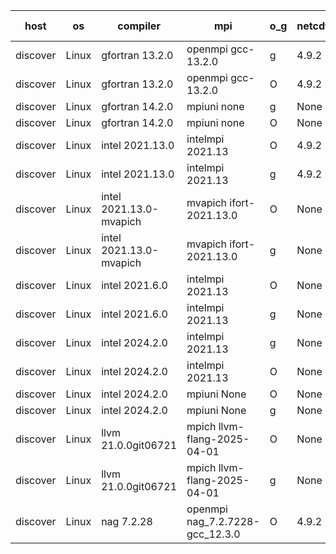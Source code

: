 

| host     | os       | compiler                              | mpi                      | o_g        | netcdf        | build       | u_pass          | u_fail          | s_pass            | s_fail            | e_pass             | e_fail             | nuopc_pass       | nuopc_fail       | artifacts link          |
|----------|----------|---------------------------------------|--------------------------|------------|---------------|-------------|-----------------|-----------------|-------------------|-------------------|--------------------|--------------------|------------------|------------------|-------------------------|
| discover | Linux | gfortran 13.2.0 | openmpi gcc-13.2.0  | g | 4.9.2  | PASS | None | None | None | None | None | None | None | None | <a href="https://github.com/esmf-org/esmf-test-artifacts/tree/05563d8da530d8770c6f60538355e9090d531da7/develop/gfortran/13.2.0/g/openmpi/gcc-13.2.0" target="_blank">05563d8</a> | 
| discover | Linux | gfortran 13.2.0 | openmpi gcc-13.2.0  | O | 4.9.2  | PASS | None | None | None | None | None | None | None | None | <a href="https://github.com/esmf-org/esmf-test-artifacts/tree/8f1f21ee807fa04cd920c63c81ba455bc1f55c88/develop/gfortran/13.2.0/O/openmpi/gcc-13.2.0" target="_blank">8f1f21e</a> | 
| discover | Linux | gfortran 14.2.0 | mpiuni none  | g | None  | PASS | 12558 | 0 | 9 | 0 | 42 | 0 | None | None | <a href="https://github.com/esmf-org/esmf-test-artifacts/tree/50937090d743c11e962cf5faecc43757134974be/develop/gfortran/14.2.0/g/mpiuni/none" target="_blank">5093709</a> | 
| discover | Linux | gfortran 14.2.0 | mpiuni none  | O | None  | PASS | 12558 | 0 | 9 | 0 | 42 | 0 | None | None | <a href="https://github.com/esmf-org/esmf-test-artifacts/tree/711374192d86b62602bbe0f66e2b3c9b78222218/develop/gfortran/14.2.0/O/mpiuni/none" target="_blank">7113741</a> | 
| discover | Linux | intel 2021.13.0 | intelmpi 2021.13  | O | 4.9.2  | PASS | None | None | None | None | None | None | None | None | <a href="https://github.com/esmf-org/esmf-test-artifacts/tree/f46b885403c1bb52026cd1ad6275afbc7c354027/develop/intel/2021.13.0/O/intelmpi/2021.13" target="_blank">f46b885</a> | 
| discover | Linux | intel 2021.13.0 | intelmpi 2021.13  | g | 4.9.2  | PASS | None | None | None | None | None | None | None | None | <a href="https://github.com/esmf-org/esmf-test-artifacts/tree/cfe7cde81b6b5ad902cd9c60ebe23eb0617ce2e3/develop/intel/2021.13.0/g/intelmpi/2021.13" target="_blank">cfe7cde</a> | 
| discover | Linux | intel 2021.13.0-mvapich | mvapich ifort-2021.13.0  | O | None  | PASS | None | None | None | None | None | None | None | None | <a href="https://github.com/esmf-org/esmf-test-artifacts/tree/eecdf777a8d87bdc42035958e62e12ade6bf7c70/develop/intel/2021.13.0-mvapich/O/mvapich/ifort-2021.13.0" target="_blank">eecdf77</a> | 
| discover | Linux | intel 2021.13.0-mvapich | mvapich ifort-2021.13.0  | g | None  | PASS | None | None | None | None | None | None | None | None | <a href="https://github.com/esmf-org/esmf-test-artifacts/tree/19e8d81b77306cee7a30be156107484af79e3ad7/develop/intel/2021.13.0-mvapich/g/mvapich/ifort-2021.13.0" target="_blank">19e8d81</a> | 
| discover | Linux | intel 2021.6.0 | intelmpi 2021.13  | O | None  | PASS | None | None | None | None | None | None | None | None | <a href="https://github.com/esmf-org/esmf-test-artifacts/tree/c35cfe5d30433c40d2121c585b9c94d3afe5de81/develop/intel/2021.6.0/O/intelmpi/2021.13" target="_blank">c35cfe5</a> | 
| discover | Linux | intel 2021.6.0 | intelmpi 2021.13  | g | None  | PASS | None | None | None | None | None | None | None | None | <a href="https://github.com/esmf-org/esmf-test-artifacts/tree/326cc389206ccb105a2febeebb9434f45c76d2e9/develop/intel/2021.6.0/g/intelmpi/2021.13" target="_blank">326cc38</a> | 
| discover | Linux | intel 2024.2.0 | intelmpi 2021.13  | g | None  | PASS | None | None | None | None | None | None | None | None | <a href="https://github.com/esmf-org/esmf-test-artifacts/tree/f11bffa635277ba7f6b9985109c2bcfce43272e1/develop/intel/2024.2.0/g/intelmpi/2021.13" target="_blank">f11bffa</a> | 
| discover | Linux | intel 2024.2.0 | intelmpi 2021.13  | O | None  | PASS | None | None | None | None | None | None | None | None | <a href="https://github.com/esmf-org/esmf-test-artifacts/tree/8dd46e82ead1fd4857378a41bc10aba4951b2d2c/develop/intel/2024.2.0/O/intelmpi/2021.13" target="_blank">8dd46e8</a> | 
| discover | Linux | intel 2024.2.0 | mpiuni None  | O | None  | PASS | 12558 | 0 | 9 | 0 | 42 | 0 | None | None | <a href="https://github.com/esmf-org/esmf-test-artifacts/tree/d43cc1091303fc207bfc650dc602ee416247b6b5/develop/intel/2024.2.0/O/mpiuni/None" target="_blank">d43cc10</a> | 
| discover | Linux | intel 2024.2.0 | mpiuni None  | g | None  | PASS | 12557 | 1 | 9 | 0 | 42 | 0 | None | None | <a href="https://github.com/esmf-org/esmf-test-artifacts/tree/b6761cdd31ac70ed63eae43cd2f5c8d0ec3bc31b/develop/intel/2024.2.0/g/mpiuni/None" target="_blank">b6761cd</a> | 
| discover | Linux | llvm 21.0.0git06721 | mpich llvm-flang-2025-04-01  | O | None  | PASS | None | None | None | None | None | None | None | None | <a href="https://github.com/esmf-org/esmf-test-artifacts/tree/4a164d061ed740487838c50ee85e16f70b464acf/develop/llvm/21.0.0git06721/O/mpich/llvm-flang-2025-04-01" target="_blank">4a164d0</a> | 
| discover | Linux | llvm 21.0.0git06721 | mpich llvm-flang-2025-04-01  | g | None  | PASS | None | None | None | None | None | None | None | None | <a href="https://github.com/esmf-org/esmf-test-artifacts/tree/8c7a7572f9fa8be90ee8c4004b202ecacad1abea/develop/llvm/21.0.0git06721/g/mpich/llvm-flang-2025-04-01" target="_blank">8c7a757</a> | 
| discover | Linux | nag 7.2.28 | openmpi nag_7.2.7228-gcc_12.3.0  | O | 4.9.2  | PASS | None | None | None | None | None | None | None | None | <a href="https://github.com/esmf-org/esmf-test-artifacts/tree/dc1ea76360e506798f20a872b50c1945e38cc396/develop/nag/7.2.28/O/openmpi/nag_7.2.7228-gcc_12.3.0" target="_blank">dc1ea76</a> | 
